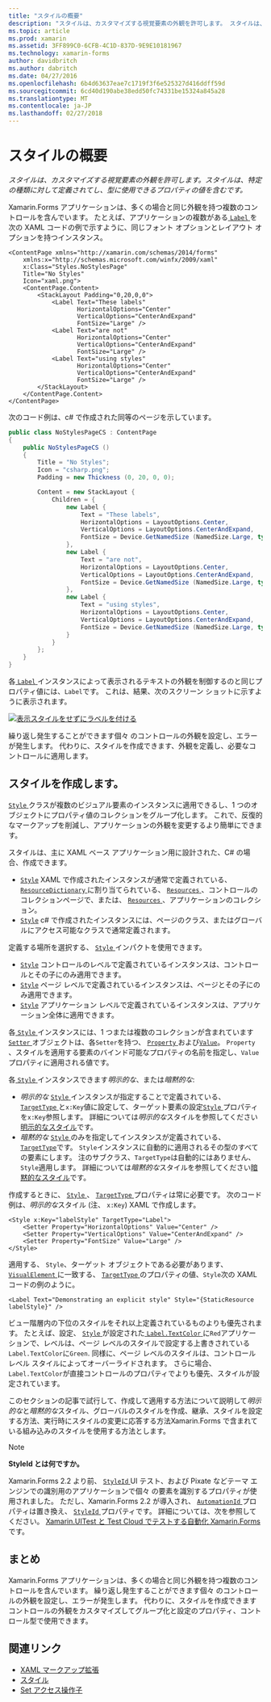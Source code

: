 ```yaml
---
title: "スタイルの概要"
description: "スタイルは、カスタマイズする視覚要素の外観を許可します。 スタイルは、特定の種類に対して定義されてし、型に使用できるプロパティの値を含むです。"
ms.topic: article
ms.prod: xamarin
ms.assetid: 3FF899C0-6CFB-4C1D-837D-9E9E10181967
ms.technology: xamarin-forms
author: davidbritch
ms.author: dabritch
ms.date: 04/27/2016
ms.openlocfilehash: 6b4d63637eae7c1719f3f6e525327d416ddff59d
ms.sourcegitcommit: 6cd40d190abe38edd50fc74331be15324a845a28
ms.translationtype: MT
ms.contentlocale: ja-JP
ms.lasthandoff: 02/27/2018
---
```

# <a name="introduction-to-styles"></a>スタイルの概要

_スタイルは、カスタマイズする視覚要素の外観を許可します。スタイルは、特定の種類に対して定義されてし、型に使用できるプロパティの値を含むです。_

Xamarin.Forms アプリケーションは、多くの場合と同じ外観を持つ複数のコントロールを含んでいます。 たとえば、アプリケーションの複数がある[ `Label` ](https://developer.xamarin.com/api/type/Xamarin.Forms.Label/)を次の XAML コードの例で示すように、同じフォント オプションとレイアウト オプションを持つインスタンス。

```xaml
<ContentPage xmlns="http://xamarin.com/schemas/2014/forms"
    xmlns:x="http://schemas.microsoft.com/winfx/2009/xaml"
    x:Class="Styles.NoStylesPage"
    Title="No Styles"
    Icon="xaml.png">
    <ContentPage.Content>
        <StackLayout Padding="0,20,0,0">
            <Label Text="These labels"
                   HorizontalOptions="Center"
                   VerticalOptions="CenterAndExpand"
                   FontSize="Large" />
            <Label Text="are not"
                   HorizontalOptions="Center"
                   VerticalOptions="CenterAndExpand"
                   FontSize="Large" />
            <Label Text="using styles"
                   HorizontalOptions="Center"
                   VerticalOptions="CenterAndExpand"
                   FontSize="Large" />
        </StackLayout>
    </ContentPage.Content>
</ContentPage>
```

次のコード例は、c# で作成された同等のページを示しています。

```csharp
public class NoStylesPageCS : ContentPage
{
    public NoStylesPageCS ()
    {
        Title = "No Styles";
        Icon = "csharp.png";
        Padding = new Thickness (0, 20, 0, 0);

        Content = new StackLayout {
            Children = {
                new Label {
                    Text = "These labels",
                    HorizontalOptions = LayoutOptions.Center,
                    VerticalOptions = LayoutOptions.CenterAndExpand,
                    FontSize = Device.GetNamedSize (NamedSize.Large, typeof(Label))
                },
                new Label {
                    Text = "are not",
                    HorizontalOptions = LayoutOptions.Center,
                    VerticalOptions = LayoutOptions.CenterAndExpand,
                    FontSize = Device.GetNamedSize (NamedSize.Large, typeof(Label))
                },
                new Label {
                    Text = "using styles",
                    HorizontalOptions = LayoutOptions.Center,
                    VerticalOptions = LayoutOptions.CenterAndExpand,
                    FontSize = Device.GetNamedSize (NamedSize.Large, typeof(Label))
                }
            }
        };
    }
}
```

各[ `Label` ](https://developer.xamarin.com/api/type/Xamarin.Forms.Label/)インスタンスによって表示されるテキストの外観を制御するのと同じプロパティ値には、`Label`です。 これは、結果、次のスクリーン ショットに示すように表示されます。

[![](introduction-images/no-styles.png "表示スタイルをせずにラベルを付ける")](introduction-images/no-styles-large.png "スタイルせず外観にラベルを付ける")

繰り返し発生することができます個々 のコントロールの外観を設定し、エラーが発生します。 代わりに、スタイルを作成できます、外観を定義し、必要なコントロールに適用します。

## <a name="creating-a-style"></a>スタイルを作成します。

[ `Style` ](https://developer.xamarin.com/api/type/Xamarin.Forms.Style/)クラスが複数のビジュアル要素のインスタンスに適用できるし、1 つのオブジェクトにプロパティ値のコレクションをグループ化します。 これで、反復的なマークアップを削減し、アプリケーションの外観を変更するより簡単にできます。

スタイルは、主に XAML ベース アプリケーション用に設計された、C# の場合、作成できます。

- [`Style`](https://developer.xamarin.com/api/type/Xamarin.Forms.Style/) XAML で作成されたインスタンスが通常で定義されている、 [ `ResourceDictionary` ](https://developer.xamarin.com/api/type/Xamarin.Forms.ResourceDictionary/)に割り当てられている、 [ `Resources` ](https://developer.xamarin.com/api/property/Xamarin.Forms.VisualElement.Resources/) 、コントロールのコレクションページで、または、 [ `Resources` ](https://developer.xamarin.com/api/property/Xamarin.Forms.Application.Resources/) 、アプリケーションのコレクション。
- [`Style`](https://developer.xamarin.com/api/type/Xamarin.Forms.Style/) c# で作成されたインスタンスには、ページのクラス、またはグローバルにアクセス可能なクラスで通常定義されます。

定義する場所を選択する、 [ `Style` ](https://developer.xamarin.com/api/type/Xamarin.Forms.Style/)インパクトを使用できます。

- [`Style`](https://developer.xamarin.com/api/type/Xamarin.Forms.Style/) コントロールのレベルで定義されているインスタンスは、コントロールとその子にのみ適用できます。
- [`Style`](https://developer.xamarin.com/api/type/Xamarin.Forms.Style/) ページ レベルで定義されているインスタンスは、ページとその子にのみ適用できます。
- [`Style`](https://developer.xamarin.com/api/type/Xamarin.Forms.Style/) アプリケーション レベルで定義されているインスタンスは、アプリケーション全体に適用できます。

各[ `Style` ](https://developer.xamarin.com/api/type/Xamarin.Forms.Style/)インスタンスには、1 つまたは複数のコレクションが含まれています[ `Setter` ](https://developer.xamarin.com/api/type/Xamarin.Forms.Setter/)オブジェクトは、各`Setter`を持つ、 [ `Property` ](https://developer.xamarin.com/api/property/Xamarin.Forms.Setter.Property/)および[`Value`](https://developer.xamarin.com/api/property/Xamarin.Forms.Setter.Value/)。 `Property` 、スタイルを適用する要素のバインド可能なプロパティの名前を指定し、`Value`プロパティに適用される値です。

各[ `Style` ](https://developer.xamarin.com/api/type/Xamarin.Forms.Style/)インスタンスできます*明示的な*、または*暗黙的な*:

- *明示的な* [ `Style` ](https://developer.xamarin.com/api/type/Xamarin.Forms.Style/)インスタンスが指定することで定義されている、 [ `TargetType` ](https://developer.xamarin.com/api/property/Xamarin.Forms.Style.TargetType/)と`x:Key`値に設定して、ターゲット要素の設定[`Style` ](https://developer.xamarin.com/api/property/Xamarin.Forms.VisualElement.Style/)プロパティを`x:Key`参照します。 詳細については*明示的な*スタイルを参照してください[明示的なスタイル](~/xamarin-forms/user-interface/styles/explicit.md)です。
- *暗黙的な* [ `Style` ](https://developer.xamarin.com/api/type/Xamarin.Forms.Style/)のみを指定してインスタンスが定義されている、 [ `TargetType`](https://developer.xamarin.com/api/property/Xamarin.Forms.Style.TargetType/)です。 `Style`インスタンスに自動的に適用されるその型のすべての要素にします。 注のサブクラス、`TargetType`は自動的にはありません、`Style`適用します。 詳細については*暗黙的な*スタイルを参照してください[暗黙的なスタイル](~/xamarin-forms/user-interface/styles/implicit.md)です。

作成するときに、 [ `Style` ](https://developer.xamarin.com/api/type/Xamarin.Forms.Style/)、 [ `TargetType` ](https://developer.xamarin.com/api/property/Xamarin.Forms.Style.TargetType/)プロパティは常に必要です。 次のコード例は、*明示的な*スタイル (注、 `x:Key`) XAML で作成します。

```xaml
<Style x:Key="labelStyle" TargetType="Label">
    <Setter Property="HorizontalOptions" Value="Center" />
    <Setter Property="VerticalOptions" Value="CenterAndExpand" />
    <Setter Property="FontSize" Value="Large" />
</Style>
```

適用する、 `Style`、ターゲット オブジェクトである必要があります、 [ `VisualElement` ](https://developer.xamarin.com/api/type/Xamarin.Forms.VisualElement/)に一致する、 [ `TargetType` ](https://developer.xamarin.com/api/property/Xamarin.Forms.Style.TargetType/)のプロパティの値、`Style`次の XAML コードの例のように。

```xaml
<Label Text="Demonstrating an explicit style" Style="{StaticResource labelStyle}" />
```

ビュー階層内の下位のスタイルをそれ以上定義されているものよりも優先されます。 たとえば、設定、 [ `Style` ](https://developer.xamarin.com/api/type/Xamarin.Forms.Style/)が設定された[ `Label.TextColor` ](https://developer.xamarin.com/api/property/Xamarin.Forms.Label.TextColor/)に`Red`アプリケーションで、レベルは、ページ レベルのスタイルで設定する上書きされている`Label.TextColor`に`Green`. 同様に、ページ レベルのスタイルは、コントロール レベル スタイルによってオーバーライドされます。 さらに場合、`Label.TextColor`が直接コントロールのプロパティでよりも優先、スタイルが設定されています。

このセクションの記事で試行して、作成して適用する方法について説明して*明示的な*と*暗黙的な*スタイル、グローバルのスタイルを作成、継承、スタイルを設定する方法、実行時にスタイルの変更に応答する方法Xamarin.Forms で含まれている組み込みのスタイルを使用する方法とします。

> [!NOTE]
> **StyleId とは何ですか。**
>
> Xamarin.Forms 2.2 より前、 [ `StyleId` ](https://developer.xamarin.com/api/property/Xamarin.Forms.Element.StyleId/) UI テスト、および Pixate などテーマ エンジンでの識別用のアプリケーションで個々 の要素を識別するプロパティが使用されました。 ただし、Xamarin.Forms 2.2 が導入され、 [ `AutomationId` ](https://developer.xamarin.com/api/property/Xamarin.Forms.Element.AutomationId/)プロパティは置き換え、 [ `StyleId` ](https://developer.xamarin.com/api/property/Xamarin.Forms.Element.StyleId/)プロパティです。 詳細については、次を参照してください。 [Xamarin.UITest と Test Cloud でテストする自動化 Xamarin.Forms](~/xamarin-forms/deploy-test/uitest-and-test-cloud.md)です。

## <a name="summary"></a>まとめ

Xamarin.Forms アプリケーションは、多くの場合と同じ外観を持つ複数のコントロールを含んでいます。 繰り返し発生することができます個々 のコントロールの外観を設定し、エラーが発生します。 代わりに、スタイルを作成できますコントロールの外観をカスタマイズしてグループ化と設定のプロパティ、コントロール型で使用できます。


## <a name="related-links"></a>関連リンク

- [XAML マークアップ拡張](~/xamarin-forms/xaml/xaml-basics/xaml-markup-extensions.md)
- [スタイル](https://developer.xamarin.com/api/type/Xamarin.Forms.Style/)
- [Set アクセス操作子](https://developer.xamarin.com/api/type/Xamarin.Forms.Setter/)
